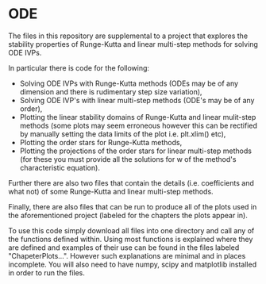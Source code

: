 # ODE
The files in this repository are supplemental to a project that explores the stability properties of Runge-Kutta and linear multi-step methods for solving ODE IVPs.

In particular there is code for the following:
- Solving ODE IVPs with Runge-Kutta methods (ODEs may be of any dimension and there is rudimentary step size variation),
- Solving ODE IVP's with linear multi-step methods (ODE's may be of any order),
- Plotting the linear stability domains of Runge-Kutta and linear mulit-step methods (some plots may seem erroneous however this can be rectified by manually setting the data limits of the plot i.e. plt.xlim() etc),
- Plotting the order stars for Runge-Kutta methods,
- Plotting the projections of the order stars for linear multi-step methods (for these you must provide all the solutions for w of the method's characteristic equation).

Further there are also two files that contain the details (i.e. coefficients and what not) of some Runge-Kutta and linear multi-step methods.

Finally, there are also files that can be run to produce all of the plots used in the aforementioned project (labeled for the chapters the plots appear in).

To use this code simply download all files into one directory and call any of the functions defined within. Using most functions is explained where they are defined and examples of their use can be found in the files labeled "ChapeterPlots...". However such explanations are minimal and in places incomplete. You will also need to have numpy, scipy and matplotlib installed in order to run the files.
